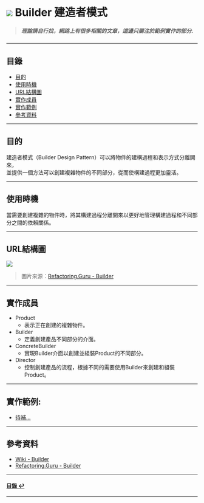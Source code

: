 # ![](https://drive.google.com/uc?id=10INx5_pkhMcYRdx_OO4rXNXxcsvPtBYq) Builder 建造者模式
> ##### 理論請自行找，網路上有很多相關的文章，這邊只關注於範例實作的部分.

---

<!--ts-->
## 目錄
* [目的](#目的)
* [使用時機](#使用時機)
* [URL結構圖](#url結構圖)
* [實作成員](#實作成員)
* [實作範例](#實作範例)
* [參考資料](#參考資料)
<!--te-->

---

## 目的
建造者模式（Builder Design Pattern）可以將物件的建構過程和表示方式分離開來，<br>
並提供一個方法可以創建複雜物件的不同部分，從而使構建過程更加靈活。<br>

---

## 使用時機
當需要創建複雜的物件時，將其構建過程分離開來以更好地管理構建過程和不同部分之間的依賴關係。<br>

---

## URL結構圖
![](https://drive.google.com/uc?id=1o-f3dh2kagPaKP5n_boeep3gdwAS2cQx)
> 圖片來源：[Refactoring.Guru - Builder](https://refactoring.guru/design-patterns/builder)

---

## 實作成員
* Product
  * 表示正在創建的複雜物件。
* Builder
  * 定義創建產品不同部分的介面。
* ConcreteBuilder
  * 實現Builder介面以創建並組裝Product的不同部分。
* Director
  * 控制創建產品的流程，根據不同的需要使用Builder來創建和組裝Product。

---

## 實作範例:
- [待補...]() 

---

## 參考資料
* [Wiki - Builder](https://en.wikipedia.org/wiki/Builder_pattern) <br>
* [Refactoring.Guru - Builder](https://refactoring.guru/design-patterns/builder) <br>

---

<!--ts-->
#### [目錄 ↩](#目錄)
<!--te-->
---
